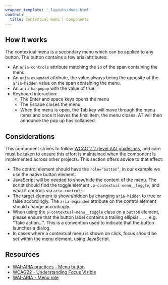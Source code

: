 ```yaml
---
wrapper_template: '_layouts/docs.html'
context:
  title: Contextual menu | Components
---
```


## How it works

The contextual menu is a secondary menu which can be applied to any button. The button contains a few aria-attributes:

- An `aria-controls` attribute matching the `id` of the span containing the menu.
- An `aria-expanded` attribute, the value always being the opposite of the `aria-hidden` value on the span containing the menu.
- An `aria-haspopup` with the value of true.
- Keyboard interaction:
  - The Enter and space keys opens the menu
  - The Escape closes the menu
  - When the menu is open, the Tab key will move through the menu items and once it leaves the final item, the menu closes. AT will then announce the pop up has collapsed.

## Considerations

This component strives to follow [WCAG 2.2 (level AA) guidelines](https://www.w3.org/TR/WCAG22/), and care must be taken to ensure this effort is maintained when the component is implemented across other projects. This section offers advice to that effect:

- The control element should have the `role=”button”`, in our example we use the native button element.
- JavaScript will be needed to show/hide the content of the menu. The script should find the toggle element `.p-contextual-menu__toggle`, and what it controls via `aria-controls`.
- The target element is shown/hidden by changing `aria-hidden` to true or false accordingly. The `aria-expanded` attribute on the control element should change accordingly.
- When using the `p-contextual-menu__toggle` class on a `button` element, please ensure that the button label contains a trailing ellipsis `...`, e.g. "Take action...". This is a convention used to indicate that the button launches a dialog.
- In cases where a contextual menu is shown on click, focus should be set within the menu element, using JavaScript.

## Resources

- [WAI-ARIA practices - Menu button](https://www.w3.org/WAI/ARIA/apg/patterns/menu-button/)
- [WCAG22 - Understanding Focus Visible](https://www.w3.org/WAI/WCAG22/Understanding/focus-visible)
- [WAI-ARIA - Menu role](https://www.w3.org/TR/wai-aria-1.2/#menu)

